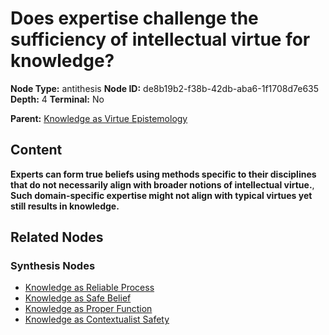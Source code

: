 # Does expertise challenge the sufficiency of intellectual virtue for knowledge?

**Node Type:** antithesis
**Node ID:** de8b19b2-f38b-42db-aba6-1f1708d7e635
**Depth:** 4
**Terminal:** No

**Parent:** [Knowledge as Virtue Epistemology](knowledge-as-virtue-epistemology-synthesis-4ce64a9e-2f82-4b0b-af1f-0a65350b2ce6.md)

## Content

**Experts can form true beliefs using methods specific to their disciplines that do not necessarily align with broader notions of intellectual virtue.**, **Such domain-specific expertise might not align with typical virtues yet still results in knowledge.**

## Related Nodes

### Synthesis Nodes

- [Knowledge as Reliable Process](knowledge-as-reliable-process-synthesis-81d17032-fd70-4844-ba9c-55a09448b483.md)
- [Knowledge as Safe Belief](knowledge-as-safe-belief-synthesis-b46f0d2d-5883-4920-95a9-f3ff053a95ef.md)
- [Knowledge as Proper Function](knowledge-as-proper-function-synthesis-ed7e7efe-0cd9-44a2-88f7-1b5c21b4daee.md)
- [Knowledge as Contextualist Safety](knowledge-as-contextualist-safety-synthesis-910ae3b6-aaf4-47bc-9edb-ab3da2d88e93.md)
